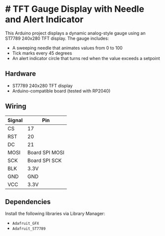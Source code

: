 # # TFT Gauge Display with Needle and Alert Indicator

This Arduino project displays a dynamic analog-style gauge using an ST7789 240x280 TFT display. The gauge includes:

- A sweeping needle that animates values from 0 to 100
- Tick marks every 45 degrees
- An alert indicator circle that turns red when the value exceeds a setpoint


## Hardware

- ST7789 240x280 TFT display
- Arduino-compatible board (tested with RP2040)

## Wiring

| Signal | Pin    |
|--------|--------|
| CS     | 17     |
| RST    | 20     |
| DC     | 21     |
| MOSI   | Board SPI MOSI |
| SCK    | Board SPI SCK  |
| BLK    | 3.3V    |
| GND    | GND    |
| VCC    | 3.3V |

## Dependencies

Install the following libraries via Library Manager:

- `Adafruit_GFX`
- `Adafruit_ST7789`
